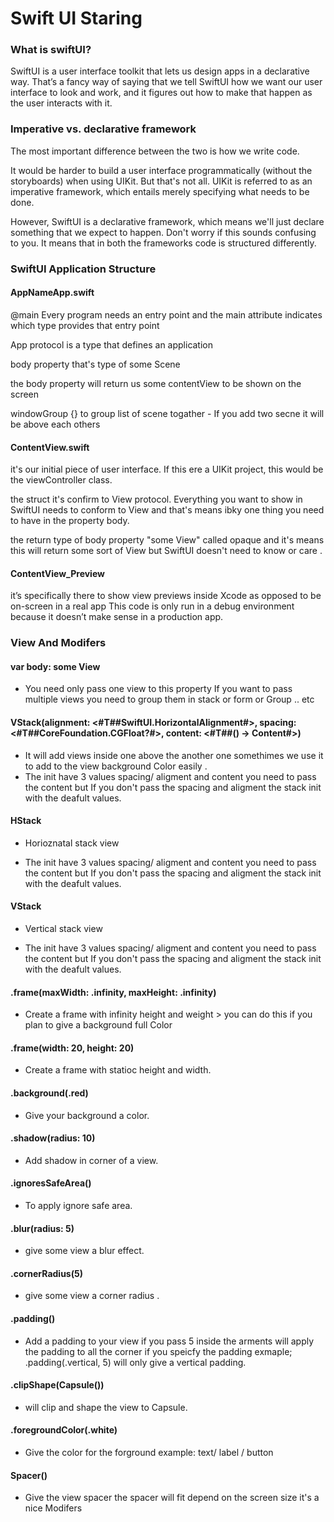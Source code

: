 
# Swift UI Staring 

### What is swiftUI?
SwiftUI is a user interface toolkit that lets us design apps in a declarative way. That’s a fancy way of saying that we tell SwiftUI how we want our user interface to look and work, and it figures out how to make that happen as the user interacts with it.

### Imperative vs. declarative framework
The most important difference between the two is how we write code.

It would be harder to build a user interface programmatically (without the storyboards) when using UIKit. But that's not all. UIKit is referred to as an imperative framework, which entails merely specifying what needs to be done.

However, SwiftUI is a declarative framework, which means we'll just declare something that we expect to happen. Don't worry if this sounds confusing to you. It means that in both the frameworks code is structured differently.

###  SwiftUI Application Structure 

#### AppNameApp.swift

@main Every program needs an entry point and the main attribute indicates which type provides that entry point

 App protocol is a type that defines an application

 body property that's type of some Scene 

 the body property will return us some contentView to be shown on the screen

 windowGroup {} to group list of scene togather - If you add two secne it will be above each others

#### ContentView.swift 
it's our initial piece of user interface. If this ere a UIKit project, this would be the viewController class.

the struct it's confirm to View protocol. Everything you want to show in SwiftUI needs to conform to View and that's means ibky one thing you need to have in the property body.

the return type of body property "some View" called opaque and it's means this will return some sort of View but SwiftUI doesn't need to know or care .


#### ContentView_Preview
it’s specifically there to show view previews inside Xcode as opposed to be on-screen in a real app
This code is only run  in a debug environment because it doesn’t make sense in a production app.

###  View And Modifers

####  var body: some View 
* You need only pass one view to this property If you want to pass multiple views you need to group them in stack or form or Group .. etc 

#### VStack(alignment: <#T##SwiftUI.HorizontalAlignment#>, spacing: <#T##CoreFoundation.CGFloat?#>, content: <#T##() -> Content#>)
- It will add views inside one above the another one somethimes we use it to add to the view 
background Color easily .
- The init have 3 values spacing/ aligment and content you need to pass the content but If you don't pass the spacing and aligment the stack init with the deafult values.

#### HStack
* Horioznatal stack view 
- The init have 3 values spacing/ aligment and content you need to pass the content but If you don't pass the spacing and aligment the stack init with the deafult values.

#### VStack
* Vertical stack view 
- The init have 3 values spacing/ aligment and content you need to pass the content but If you don't pass the spacing and aligment the stack init with the deafult values.

#### .frame(maxWidth: .infinity, maxHeight: .infinity)
* Create a frame with infinity height and weight > you can do this if you plan to give a background full Color

####  .frame(width: 20, height: 20)
* Create a frame with statioc height and width.

#### .background(.red)
* Give your background a color.

####  .shadow(radius: 10)
* Add shadow in corner of a view.
 
#### .ignoresSafeArea()
* To apply ignore safe area.

#### .blur(radius: 5) 
* give some view a blur effect.

#### .cornerRadius(5) 
* give some view a corner radius .

#### .padding() 
* Add a padding to your view if you pass 5 inside the arments will apply the padding to all the corner if you speicfy the padding exmaple; .padding(.vertical, 5) will only give a vertical padding.

####  .clipShape(Capsule()) 
* will clip and shape the view to Capsule.

####  .foregroundColor(.white) 
* Give the color for the forground example: text/ label / button 

#### Spacer()
* Give the view spacer the spacer will fit depend on the screen size it's a nice Modifers


